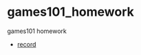 # games101_homework
games101 homework

- [record](https://blog.csdn.net/all____might?spm=1011.2415.3001.5343)
